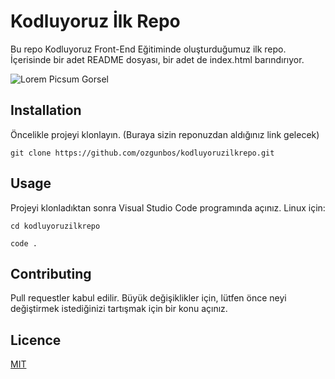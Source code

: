 # Kodluyoruz İlk Repo

Bu repo Kodluyoruz Front-End Eğitiminde oluşturduğumuz ilk repo. İçerisinde bir adet README dosyası, bir adet de index.html barındırıyor.





![Lorem Picsum Gorsel](https://camo.githubusercontent.com/facbb00dfb7301082c80099521d9d6164bb84258d3867e11596f7be39b8c7a21/68747470733a2f2f692e68697a6c69726573696d2e636f6d2f3935323435627a2e6a7067)



## Installation

Öncelikle projeyi klonlayın. (Buraya sizin reponuzdan aldığınız link gelecek)



`git clone https://github.com/ozgunbos/kodluyoruzilkrepo.git`



## Usage

Projeyi klonladıktan sonra Visual Studio Code programında açınız. Linux için:



```
cd kodluyoruzilkrepo

code . 
```



## Contributing

Pull requestler kabul edilir. Büyük değişiklikler için, lütfen önce neyi değiştirmek istediğinizi tartışmak için bir konu açınız.



## Licence

[MIT](https://github.com/ozgunbos/kodluyoruzilkrepo/blob/main/LICENSE)

